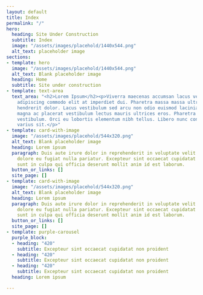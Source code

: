 ```yaml
---
layout: default
title: Index
permalink: "/"
hero:
  heading: Site Under Construction
  subtitle: Index
  image: "/assets/images/placehold/1440x544.png"
  alt_text: placeholder image
sections:
- template: hero
  image: "/assets/images/placehold/1440x544.png"
  alt_text: Blank placeholder image
  heading: Home
  subtitle: Site under construction
- template: text-area
  text_area: "<h2>Lorem Ipsum</h2><p>Viverra maecenas accumsan lacus vel. Pellentesque
    adipiscing commodo elit at imperdiet dui. Pharetra massa massa ultricies mi quis
    hendrerit dolor. Lacus vestibulum sed arcu non odio euismod lacinia at. Pharetra
    magna ac placerat vestibulum lectus mauris ultrices eros. Pharetra magna ac placerat
    vestibulum. Orci eu lobortis elementum nibh tellus. Libero nunc consequat interdum
    varius sit.</p>"
- template: card-with-image
  image: "/assets/images/placehold/544x320.png"
  alt_text: Blank placeholder image
  heading: Lorem ipsum
  paragraph: Duis aute irure dolor in reprehenderit in voluptate velit esse cillum
    dolore eu fugiat nulla pariatur. Excepteur sint occaecat cupidatat non proident,
    sunt in culpa qui officia deserunt mollit anim id est laborum.
  button_or_links: []
  site_page: []
- template: card-with-image
  image: "/assets/images/placehold/544x320.png"
  alt_text: Blank placeholder image
  heading: Lorem ipsum
  paragraph: Duis aute irure dolor in reprehenderit in voluptate velit esse cillum
    dolore eu fugiat nulla pariatur. Excepteur sint occaecat cupidatat non proident,
    sunt in culpa qui officia deserunt mollit anim id est laborum.
  button_or_links: []
  site_page: []
- template: purple-carousel
  purple_block:
  - heading: "420"
    subtitle: Excepteur sint occaecat cupidatat non proident
  - heading: "420"
    subtitle: Excepteur sint occaecat cupidatat non proident
  - heading: "420"
    subtitle: Excepteur sint occaecat cupidatat non proident
  heading: Lorem ipsum

---
```


